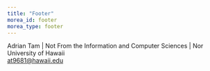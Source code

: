 ```yaml
---
title: "Footer"
morea_id: footer
morea_type: footer
---
```


Adrian Tam | Not From the Information and Computer Sciences | Nor University of Hawaii <br>
at9681@hawaii.edu<br>


